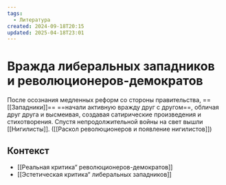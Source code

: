 ```yaml
---
tags:
  - Литература
created: 2024-09-18T20:15
updated: 2025-04-18T23:01
---
```

# Вражда либеральных западников и революционеров-демократов

После осознания медленных реформ со стороны правительства, ==[[Западники]]== ==начали активную вражду друг с другом==, обличая друг друга и высмеивая, создавая сатирические произведения и стихотворения. Спустя непродолжительной войны на свет вышли [[Нигилисты]].
([[Раскол революционеров и появление нигилистов]])

## Контекст
- [[Реальная критика“ революционеров-демократов]]
- [[Эстетическая критика“ либеральных западников]]

